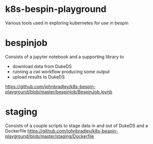 # k8s-bespin-playground
Various tools used in exploring kubernetes for use in bespin

#  bespinjob
Consists of a jupyter notebook and a supporting library to
- download data from DukeDS 
- running a cwl workflow producing some output
- upload results to DukeDS

https://github.com/johnbradley/k8s-bespin-playground/blob/master/bespinjob/BespinJob.ipynb

# staging
Consists of a couple scripts to stage data in and out of DukeDS and a Dockerfile
https://github.com/johnbradley/k8s-bespin-playground/blob/master/staging/Dockerfile
